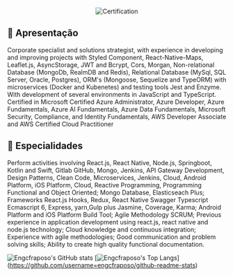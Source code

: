 <div align="center" style="margin: 20px;">
  <img src="https://media-exp1.licdn.com/dms/image/C4D16AQEfD4ttP5dE9Q/profile-displaybackgroundimage-shrink_350_1400/0/1645789000741?e=1654732800&v=beta&t=LMIW5a5YdJ8ubAPDRgnD2hCy09Cth-0z3pht8kPOahg" alt="Certification"/>
</div>

## :rocket: Apresentação

Corporate specialist and solutions strategist, with experience in developing and improving projects with Styled Component, React-Native-Maps, Leaflet.js, AsyncStorage, JWT and Bcrypt, Cors, Morgan, Non-relational Database (MongoDb, RealmDB and Redis), Relational Database (MySql, SQL Server, Oracle, Postgres), ORM's (Mongoose, Sequelize and TypeORM) with microservices (Docker and Kubenetes) and testing tools Jest and Enzyme. With development of several environments in JavaScript and TypeScript. Certified in Microsoft Certified Azure Administrator, Azure Developer, Azure Fundamentals, Azure AI Fundamentals, Azure Data Fundamentals, Microsoft Security, Compliance, and Identity Fundamentals, AWS Developer Associate and AWS Certified Cloud Practitioner

## :barber: Especialidades


Perform activities involving React.js, React Native, Node.js, Springboot, Kotlin and Swift, Gitlab GitHub, Mongo, Jenkins, API Gateway Development, Design Patterns, Clean Code, Microservices, Jenkins, Cloud, Android Platform, iOS Platform, Cloud, Reactive Programming, Programming Functional and Object Oriented;
Mongo Database, Elasticseach Plus;
Frameworks React.js Hooks, Redux, React Native Swagger Typescript Ecmascript 6, Express, yarn,Gulp plus Jasmine, Coverage, Karma;
Android Platform and iOS Platform Build Tool;
Agile Methodology SCRUM;
Previous experience in application development using react.js, react native and node.js technology;
Cloud knowledge and continuous integration;
Experience with agile methodologies;
Good communication and problem solving skills;
Ability to create high quality functional documentation.


  ![Engcfraposo's GitHub stats](https://github-readme-stats.vercel.app/api?username=engcfraposo&show_icons=true&theme=radical)
  [![Engcfraposo's Top Langs](https://github-readme-stats.vercel.app/api/top-langs/?username=engcfraposo&layout=compact&theme=radical)]   (https://github.com/username=engcfraposo/github-readme-stats)


